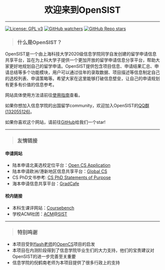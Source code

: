 <h1 style="text-align: center;">欢迎来到OpenSIST</h1>

---

[![License: GPL
v3](https://img.shields.io/badge/License-GPLv3-blue.svg)](https://www.gnu.org/licenses/gpl-3.0)
[![GitHub
watchers](https://img.shields.io/github/watchers/opensist/opensist.github.io?style=social)](https://github.com/opensist/opensist.github.io/subscription)
[![GitHub Repo
stars](https://img.shields.io/github/stars/opensist/opensist.github.io?style=social)](https://github.com/opensist/opensist.github.io)

> ### 什么是OpenSIST？

OpenSIST是一个由上海科技大学2020级信息学院同学自发创建的留学申请信息共享平台，旨在为上科大学子提供一个更加开放的留学申请信息分享平台，帮助大家更好地规划自己的留学申请。OpenSIST提供包含项目信息、申请结果汇总、申请总结等多个功能模块，用户可以通过往年的录取数据、项目描述等信息制定自己的选校列表、申请策略等。希望大家在这里能够打破信息壁垒，让自己的申请规划有更多有价值的信息参考。

网站具体使用方法请前往[使用指南](/how-to-use)查看。

如果你想加入信息学院的出国留学community，欢迎加入OpenSIST的[QQ群(132055126)](https://qm.qq.com/q/2n4Qkv4mHG)。

如果你喜欢这个网站，请前往[GitHub](https://github.com/opensist/opensist.github.io)给我们一个star!

---

> ### **友情链接**
#### 申请网站
* 陆本申请北美选校定位平台：[Open CS Application](https://opencs.app)
* 陆本申请欧洲/港新地区信息共享平台：[Global CS](https://global-cs-application.github.io)
* CS PhD文书参考: [CS PhD Statements of Purpose](https://cs-sop.notion.site/CS-PhD-Statements-of-Purpose-df39955313834889b7ac5411c37b958d)
* 海本申请信息共享平台：[GradCafe](https://www.thegradcafe.com/)
#### 校内链接
* 本科生课评网站：[Coursebench](https://coursebench.geekpie.club/)
* 学校ACM社团：[ACM@SIST](https://acm.shanghaitech.edu.cn/)

---

> ### **特别鸣谢**
* 本项目受到[flash老师](https://github.com/xichenpan)的[OpenCS](https://opencs.app)项目的启发
* 本项目在内测阶段得到了信息学院毕业生们的大力支持，他们的宝贵建议对OpenSIST的进一步完善至关重要
* 信息学院的倪鹤南老师为本项目提供了很多行政上的支持